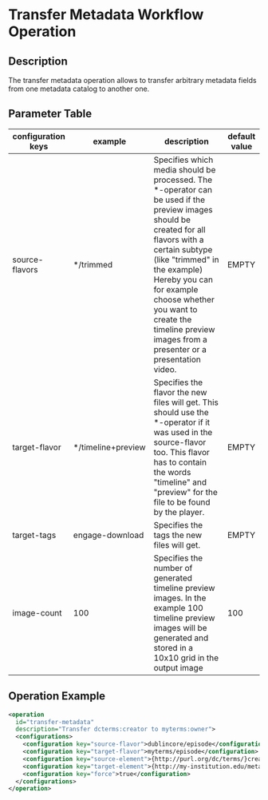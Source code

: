 Transfer Metadata Workflow Operation
====================================

Description
-----------

The transfer metadata operation allows to transfer arbitrary metadata fields from one metadata catalog to another one.

Parameter Table
---------------

|configuration keys|example|description|default value|
|------------------|-------|-----------|-------------|
|source-flavors|\*/trimmed|Specifies which media should be processed. The \*-operator can be used if the preview images should be created for all flavors with a certain subtype (like "trimmed" in the example) Hereby you can for example choose whether you want to create the timeline preview images from a presenter or a presentation video.|EMPTY|
|target-flavor|\*/timeline+preview|Specifies the flavor the new files will get. This should use the \*-operator if it was used in the source-flavor too. This flavor has to contain the words "timeline" and "preview" for the file to be found by the player.|EMPTY|
|target-tags|engage-download|Specifies the tags the new files will get.|EMPTY|
|image-count|100|Specifies the number of generated timeline preview images. In the example 100 timeline preview images will be generated and stored in a 10x10 grid in the output image|100|

Operation Example
-----------------

```xml
<operation
  id="transfer-metadata"
  description="Transfer dcterms:creator to myterms:owner">
  <configurations>
    <configuration key="source-flavor">dublincore/episode</configuration>
    <configuration key="target-flavor">myterms/episode</configuration>
    <configuration key="source-element">{http://purl.org/dc/terms/}creator</configuration>
    <configuration key="target-element">{http://my-institution.edu/metadata}owner</configuration>
    <configuration key="force">true</configuration>
  </configurations>
</operation>
```
